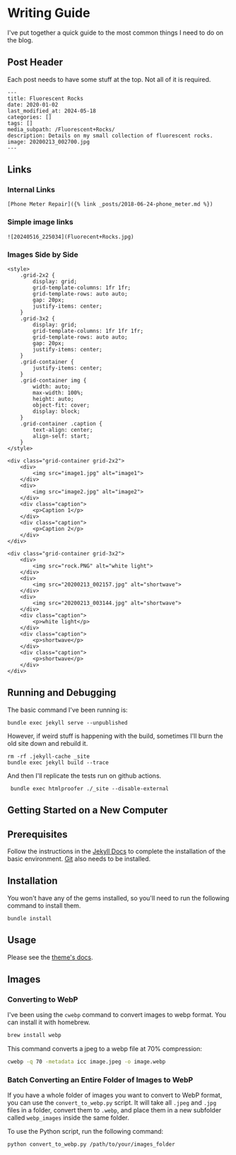 # Writing Guide
I've put together a quick guide to the most common things I need to do on the blog.

## Post Header
Each post needs to have some stuff at the top. Not all of it is required. 

```
---
title: Fluorescent Rocks
date: 2020-01-02
last_modified_at: 2024-05-18
categories: []
tags: []
media_subpath: /Fluorescent+Rocks/
description: Details on my small collection of fluorescent rocks.
image: 20200213_002700.jpg
---
```
## Links
### Internal Links
`[Phone Meter Repair]({% link _posts/2018-06-24-phone_meter.md %})`
### Simple image links
`![20240516_225034](Fluorecent+Rocks.jpg)`

### Images Side by Side

```
<style>
    .grid-2x2 {
        display: grid;
        grid-template-columns: 1fr 1fr;
        grid-template-rows: auto auto;
        gap: 20px;
        justify-items: center;
    }
    .grid-3x2 {
        display: grid;
        grid-template-columns: 1fr 1fr 1fr;
        grid-template-rows: auto auto;
        gap: 20px;
        justify-items: center;
    }
    .grid-container {
        justify-items: center;
    }
    .grid-container img {
        width: auto;
        max-width: 100%;
        height: auto;
        object-fit: cover;
        display: block;
    }
    .grid-container .caption {
        text-align: center;
        align-self: start;
    }
</style>

<div class="grid-container grid-2x2">
    <div>
        <img src="image1.jpg" alt="image1">
    </div>
    <div>
        <img src="image2.jpg" alt="image2">
    </div>
    <div class="caption">
        <p>Caption 1</p>
    </div>
    <div class="caption">
        <p>Caption 2</p>
    </div>
</div>

<div class="grid-container grid-3x2">
    <div>
        <img src="rock.PNG" alt="white light">
    </div>
    <div>
        <img src="20200213_002157.jpg" alt="shortwave">
    </div>
    <div>
        <img src="20200213_003144.jpg" alt="shortwave">
    </div>
    <div class="caption">
        <p>white light</p>
    </div>
    <div class="caption">
        <p>shortwave</p>
    </div>
    <div class="caption">
        <p>shortwave</p>
    </div>
</div>
```


## Running and Debugging
The basic command I've been running is:
```
bundle exec jekyll serve --unpublished
```

However, if weird stuff is happening with the build, sometimes I'll burn the old site down and rebuild it.
```
rm -rf .jekyll-cache _site
bundle exec jekyll build --trace
```

And then I'll replicate the tests run on github actions.

```
 bundle exec htmlproofer ./_site --disable-external
```

## Getting Started on a New Computer

## Prerequisites

Follow the instructions in the [Jekyll Docs](https://jekyllrb.com/docs/installation/) to complete the installation of
the basic environment. [Git](https://git-scm.com/) also needs to be installed.

## Installation
You won't have any of the gems installed, so you'll need to run the following command to install them.
```
bundle install
```

## Usage

Please see the [theme's docs](https://github.com/cotes2020/jekyll-theme-chirpy#documentation).

## Images

### Converting to WebP

I've been using the `cwebp` command to convert images to webp format. You can install it with homebrew.

```bash
brew install webp
```

This command converts a jpeg to a webp file at 70% compression:

```bash
cwebp -q 70 -metadata icc image.jpeg -o image.webp
```

### Batch Converting an Entire Folder of Images to WebP

If you have a whole folder of images you want to convert to WebP format, you can use the `convert_to_webp.py` script. It will take all `.jpeg` and `.jpg` files in a folder, convert them to `.webp`, and place them in a new subfolder called `webp_images` inside the same folder.

To use the Python script, run the following command:

```bash
python convert_to_webp.py /path/to/your/images_folder
```
